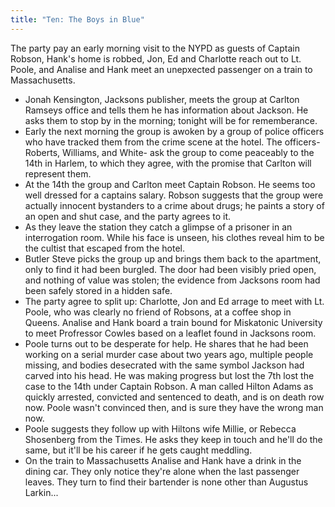 ```yaml
---
title: "Ten: The Boys in Blue"
---
```


The party pay an early morning visit to the NYPD as guests of Captain Robson, Hank's home is robbed, Jon, Ed and Charlotte reach out to Lt. Poole, and Analise and Hank meet an unepxected passenger on a train to Massachusetts.

- Jonah Kensington, Jacksons publisher, meets the group at Carlton Ramseys office and tells them he has information about Jackson. He asks them to stop by in the morning; tonight will be for rememberance. 
- Early the next morning the group is awoken by a group of police officers who have tracked them from the crime scene at the hotel. The officers- Roberts, Williams, and White- ask the group to come peaceably to the 14th in Harlem, to which they agree, with the promise that Carlton will represent them.
- At the 14th the group and Carlton meet Captain Robson. He seems too well dressed for a captains salary. Robson suggests that the group were actually innocent bystanders to a crime about drugs; he paints a story of an open and shut case, and the party agrees to it. 
- As they leave the station they catch a glimpse of a prisoner in an interrogation room. While his face is unseen, his clothes reveal him to be the cultist that escaped from the hotel. 
- Butler Steve picks the group up and brings them back to the apartment, only to find it had been burgled. The door had been visibly pried open, and nothing of value was stolen; the evidence from Jacksons room had been safely stored in a hidden safe.
- The party agree to split up: Charlotte, Jon and Ed arrage to meet with Lt. Poole, who was clearly no friend of Robsons, at a coffee shop in Queens. Analise and Hank board a train bound for Miskatonic University to meet Profressor Cowles based on a leaflet found in Jacksons room. 
- Poole turns out to be desperate for help. He shares that he had been working on a serial murder case about two years ago, multiple people missing, and bodies desecrated with the same symbol Jackson had carved into his head. He was making progress but lost the 7th lost the case to the 14th under Captain Robson. A man called Hilton Adams as quickly arrested, convicted and sentenced to death, and is on death row now. Poole wasn't convinced then, and is sure they have the wrong man now. 
- Poole suggests they follow up with Hiltons wife Millie, or Rebecca Shosenberg from the Times. He asks they keep in touch and he'll do the same, but it'll be his career if he gets caught meddling. 
- On the train to Massachusetts Analise and Hank have a drink in the dining car. They only notice they're alone when the last passenger leaves. They turn to find their bartender is none other than Augustus Larkin...